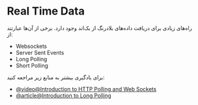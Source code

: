 # Real Time Data

راه‌های زیادی برای دریافت داده‌های بلادرنگ از بک‌اند وجود دارد. برخی از آن‌ها عبارتند از:

- Websockets
- Server Sent Events
- Long Polling
- Short Polling

برای یادگیری بیشتر به منابع زیر مراجعه کنید:

- [@video@Introduction to HTTP Polling and Web Sockets](https://www.youtube.com/watch?v=OsgrJDMPl58)
- [@article@Introduction to Long Polling](https://www.pubnub.com/guides/long-polling/)
